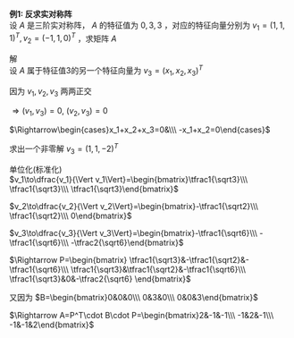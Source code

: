 **例1:  反求实对称阵**  
设 $A$ 是三阶实对称阵， $A$ 的特征值为 $0,3,3$ ，对应的特征向量分别为 $v_1=(1,1,1)^T,v_2=(-1,1,0)^T$ ，求矩阵 $A$  
  
解  
设 $A$ 属于特征值3的另一个特征向量为 $v_3=(x_1,x_2,x_3)^T$  
  
因为 $v_1,v_2,v_3$ 两两正交  
  
$\Rightarrow(v_1,v_3)=0,\ (v_2,v_3)=0$  
  
$\Rightarrow\begin{cases}x_1+x_2+x_3=0&\\\ -x_1+x_2=0\end{cases}$  
  
求出一个非零解 $v_3=(1,1,-2)^T$  
  
单位化(标准化)  
$v_1\to\dfrac{v_1}{\Vert v_1\Vert}=\begin{bmatrix}\tfrac1{\sqrt3}\\\ \tfrac1{\sqrt3}\\\ \tfrac1{\sqrt3}\end{bmatrix}$  
  
$v_2\to\dfrac{v_2}{\Vert v_2\Vert}=\begin{bmatrix}-\tfrac1{\sqrt2}\\\ \tfrac1{\sqrt2}\\\ 0\end{bmatrix}$  
  
$v_3\to\dfrac{v_3}{\Vert v_3\Vert}=\begin{bmatrix}-\tfrac1{\sqrt6}\\\ -\tfrac1{\sqrt6}\\\ -\tfrac2{\sqrt6}\end{bmatrix}$  
  
$\Rightarrow P=\begin{bmatrix}  
\tfrac1{\sqrt3}&-\tfrac1{\sqrt2}&-\tfrac1{\sqrt6}\\\  
\tfrac1{\sqrt3}&\tfrac1{\sqrt2}&-\tfrac1{\sqrt6}\\\  
\tfrac1{\sqrt3}&0&-\tfrac2{\sqrt6}  
\end{bmatrix}$  
  
又因为 $B=\begin{bmatrix}0&0&0\\\ 0&3&0\\\ 0&0&3\end{bmatrix}$  
  
$\Rightarrow A=P^T\cdot B\cdot P=\begin{bmatrix}2&-1&-1\\\ -1&2&-1\\\ -1&-1&2\end{bmatrix}$  
